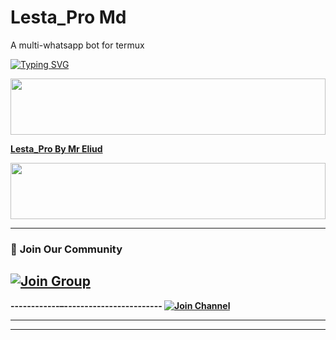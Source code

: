 # Lesta_Pro Md
A multi-whatsapp bot for termux 


[![Typing SVG](https://readme-typing-svg.herokuapp.com?font=Rockstar-ExtraBold&color=F33A6A&lines=WELCOME+TO+LESTA+BOT+MD+MADE+BY;ELUID_LESTA;THANKS+FOR+VISITING+MY+REPO)](https://git.io/typing-svg)

<img src="https://i.imgur.com/dBaSKWF.gif" height="90" width="100%">

<a href="https://git.io/typing-svg"><b>Lesta_Pro By Mr Eliud<b/></a>

<img src="https://i.imgur.com/dBaSKWF.gif" height="90" width="100%">

------------------------------------

### 🌟 **Join Our Community**

[![Join Group](https://img.shields.io/badge/Join%20WhatsApp%20Group-green?style=for-the-badge&logo=whatsapp&logoColor=white)](https://https://chat.whatsapp.com/KJmsWPbJury9sE7lb67AOi)
---
------------–------------------------
[![Join
Channel](https://img.shields.io/badge/join%20Whatsapp%20Channel-grey?style=for-the-badge&logo=whatsapp&logoColor=green)](https://whatsapp.com/channel/0029Vb5wEON0VycAbrl2Hf05)

---
--------------------------------------
